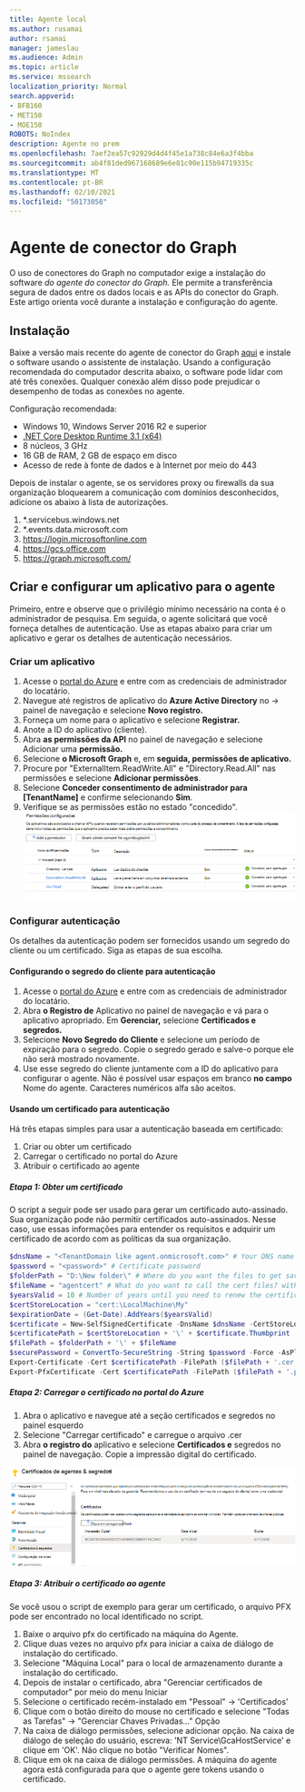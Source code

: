 ```yaml
---
title: Agente local
ms.author: rusamai
author: rsamai
manager: jameslau
ms.audience: Admin
ms.topic: article
ms.service: mssearch
localization_priority: Normal
search.appverid:
- BFB160
- MET150
- MOE150
ROBOTS: NoIndex
description: Agente no prem
ms.openlocfilehash: 7aef2ea57c92929d4d4f45e1a738c84e6a3f4bba
ms.sourcegitcommit: ab4f81ded967168689e6e81c90e115b94719335c
ms.translationtype: MT
ms.contentlocale: pt-BR
ms.lasthandoff: 02/10/2021
ms.locfileid: "50173058"
---
```

# <a name="graph-connector-agent"></a>Agente de conector do Graph

O uso de conectores do Graph no computador exige a instalação do software *do agente do conector do Graph.* Ele permite a transferência segura de dados entre os dados locais e as APIs do conector do Graph. Este artigo orienta você durante a instalação e configuração do agente.

## <a name="installation"></a>Instalação

Baixe a versão mais recente do agente de conector do Graph [aqui](https://aka.ms/gcadownload) e instale o software usando o assistente de instalação. Usando a configuração recomendada do computador descrita abaixo, o software pode lidar com até três conexões. Qualquer conexão além disso pode prejudicar o desempenho de todas as conexões no agente.

Configuração recomendada:

* Windows 10, Windows Server 2016 R2 e superior
* [.NET Core Desktop Runtime 3.1 (x64)](https://dotnet.microsoft.com/download/dotnet-core/3.1)
* 8 núcleos, 3 GHz
* 16 GB de RAM, 2 GB de espaço em disco
* Acesso de rede à fonte de dados e à Internet por meio do 443

Depois de instalar o agente, se os servidores proxy ou firewalls da sua organização bloquearem a comunicação com domínios desconhecidos, adicione os abaixo à lista de autorizações.

1. *.servicebus.windows.net
2. *.events.data.microsoft.com
3. https://login.microsoftonline.com
4. https://gcs.office.com
5. https://graph.microsoft.com/


## <a name="create-and-configure-an-app-for-the-agent"></a>Criar e configurar um aplicativo para o agente  

Primeiro, entre e observe que o privilégio mínimo necessário na conta é o administrador de pesquisa. Em seguida, o agente solicitará que você forneça detalhes de autenticação. Use as etapas abaixo para criar um aplicativo e gerar os detalhes de autenticação necessários.

### <a name="create-an-app"></a>Criar um aplicativo

1. Acesse o [portal do Azure](https://portal.azure.com) e entre com as credenciais de administrador do locatário.
2. Navegue até registros de aplicativo do **Azure Active Directory** no  ->   painel de navegação e selecione **Novo registro.**
3. Forneça um nome para o aplicativo e selecione **Registrar.**
4. Anote a ID do aplicativo (cliente).
5. Abra **as permissões da API** no painel de navegação e selecione Adicionar uma **permissão.**
6. Selecione **o Microsoft Graph** e, em **seguida, permissões de aplicativo.**
7. Procure por "ExternalItem.ReadWrite.All" e "Directory.Read.All" nas permissões e selecione **Adicionar permissões**.
8. Selecione **Conceder consentimento de administrador para [TenantName]** e confirme selecionando **Sim**.
9. Verifique se as permissões estão no estado "concedido".
     ![Permissões mostradas como concedidas na coluna verde à direita.](media/onprem-agent/granted-state.png)

### <a name="configure-authentication"></a>Configurar autenticação

Os detalhes da autenticação podem ser fornecidos usando um segredo do cliente ou um certificado. Siga as etapas de sua escolha.

#### <a name="configuring-the-client-secret-for-authentication"></a>Configurando o segredo do cliente para autenticação

1. Acesse o [portal do Azure](https://portal.azure.com) e entre com as credenciais de administrador do locatário.
2. Abra **o Registro de** Aplicativo no painel de navegação e vá para o aplicativo apropriado. Em **Gerenciar,** selecione **Certificados e segredos.**
3. Selecione **Novo Segredo do Cliente** e selecione um período de expiração para o segredo. Copie o segredo gerado e salve-o porque ele não será mostrado novamente.
4. Use esse segredo do cliente juntamente com a ID do aplicativo para configurar o agente. Não é possível usar espaços em branco **no campo** Nome do agente. Caracteres numéricos alfa são aceitos.

#### <a name="using-a-certificate-for-authentication"></a>Usando um certificado para autenticação

Há três etapas simples para usar a autenticação baseada em certificado:

1. Criar ou obter um certificado
1. Carregar o certificado no portal do Azure
1. Atribuir o certificado ao agente

##### <a name="step-1-get-a-certificate"></a>Etapa 1: Obter um certificado

O script a seguir pode ser usado para gerar um certificado auto-assinado. Sua organização pode não permitir certificados auto-assinados. Nesse caso, use essas informações para entender os requisitos e adquirir um certificado de acordo com as políticas da sua organização.

```Powershell
$dnsName = "<TenantDomain like agent.onmicrosoft.com>" # Your DNS name
$password = "<password>" # Certificate password
$folderPath = "D:\New folder\" # Where do you want the files to get saved to? The folder needs to exist.
$fileName = "agentcert" # What do you want to call the cert files? without the file extension
$yearsValid = 10 # Number of years until you need to renew the certificate
$certStoreLocation = "cert:\LocalMachine\My"
$expirationDate = (Get-Date).AddYears($yearsValid)
$certificate = New-SelfSignedCertificate -DnsName $dnsName -CertStoreLocation $certStoreLocation -NotAfter $expirationDate -KeyExportPolicy Exportable -KeySpec Signature
$certificatePath = $certStoreLocation + '\' + $certificate.Thumbprint
$filePath = $folderPath + '\' + $fileName
$securePassword = ConvertTo-SecureString -String $password -Force -AsPlainText
Export-Certificate -Cert $certificatePath -FilePath ($filePath + '.cer')
Export-PfxCertificate -Cert $certificatePath -FilePath ($filePath + '.pfx') -Password $securePassword
```

##### <a name="step-2-upload-the-certificate-in-the-azure-portal"></a>Etapa 2: Carregar o certificado no portal do Azure

1. Abra o aplicativo e navegue até a seção certificados e segredos no painel esquerdo
1. Selecione "Carregar certificado" e carregue o arquivo .cer
1. Abra **o registro do** aplicativo e selecione **Certificados e** segredos no painel de navegação. Copie a impressão digital do certificado.

![Lista de certificados em miniatura quando certificados e segredos são selecionados no painel esquerdo](media/onprem-agent/certificates.png)

##### <a name="step-3-assign-the-certificate-to-the-agent"></a>Etapa 3: Atribuir o certificado ao agente

Se você usou o script de exemplo para gerar um certificado, o arquivo PFX pode ser encontrado no local identificado no script.

1. Baixe o arquivo pfx do certificado na máquina do Agente.
1. Clique duas vezes no arquivo pfx para iniciar a caixa de diálogo de instalação do certificado.
1. Selecione "Máquina Local" para o local de armazenamento durante a instalação do certificado.
1. Depois de instalar o certificado, abra "Gerenciar certificados de computador" por meio do menu Iniciar
1. Selecione o certificado recém-instalado em "Pessoal" -> 'Certificados'
1. Clique com o botão direito do mouse no certificado e selecione "Todas as Tarefas" -> "Gerenciar Chaves Privadas..." Opção
1. Na caixa de diálogo permissões, selecione adicionar opção. Na caixa de diálogo de seleção do usuário, escreva: 'NT Service\GcaHostService' e clique em 'OK'. Não clique no botão "Verificar Nomes".
1. Clique em ok na caixa de diálogo permissões. A máquina do agente agora está configurada para que o agente gere tokens usando o certificado.
